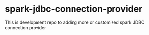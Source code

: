 # spark-jdbc-connection-provider
This is development repo to adding more or customized spark JDBC connection provider
